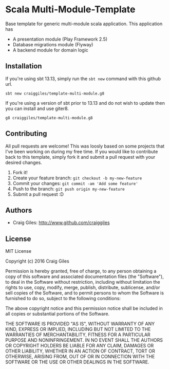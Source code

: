 # Scala Multi-Module-Template
Base template for generic multi-module scala application. This application has

* A presentation module (Play Framework 2.5)
* Database migrations module (Flyway)
* A backend module for domain logic

## Installation
If you're using sbt 13.13, simply run the `sbt new` command with this github url.

```
sbt new craiggiles/template-multi-module.g8
```

If you're using a version of sbt prior to 13.13 and do not wish to update then
you can install and use giter8.

```
g8 craiggiles/template-multi-module.g8
```

## Contributing
All pull requests are welcome! This was loosly based on some projects that I've
been working on during my free time. If you would like to contribute back to
this template, simply fork it and submit a pull request with your desired
changes.

1. Fork it!
2. Create your feature branch: `git checkout -b my-new-feature`
3. Commit your changes: `git commit -am 'Add some feature'`
4. Push to the branch: `git push origin my-new-feature`
5. Submit a pull request :D

## Authors
* Craig Giles: http://www.github.com/craiggiles

## License
MIT License

Copyright (c) 2016 Craig Giles

Permission is hereby granted, free of charge, to any person obtaining a copy
of this software and associated documentation files (the "Software"), to deal
in the Software without restriction, including without limitation the rights
to use, copy, modify, merge, publish, distribute, sublicense, and/or sell
copies of the Software, and to permit persons to whom the Software is
furnished to do so, subject to the following conditions:

The above copyright notice and this permission notice shall be included in all
copies or substantial portions of the Software.

THE SOFTWARE IS PROVIDED "AS IS", WITHOUT WARRANTY OF ANY KIND, EXPRESS OR
IMPLIED, INCLUDING BUT NOT LIMITED TO THE WARRANTIES OF MERCHANTABILITY,
FITNESS FOR A PARTICULAR PURPOSE AND NONINFRINGEMENT. IN NO EVENT SHALL THE
AUTHORS OR COPYRIGHT HOLDERS BE LIABLE FOR ANY CLAIM, DAMAGES OR OTHER
LIABILITY, WHETHER IN AN ACTION OF CONTRACT, TORT OR OTHERWISE, ARISING FROM,
OUT OF OR IN CONNECTION WITH THE SOFTWARE OR THE USE OR OTHER DEALINGS IN THE
SOFTWARE.


